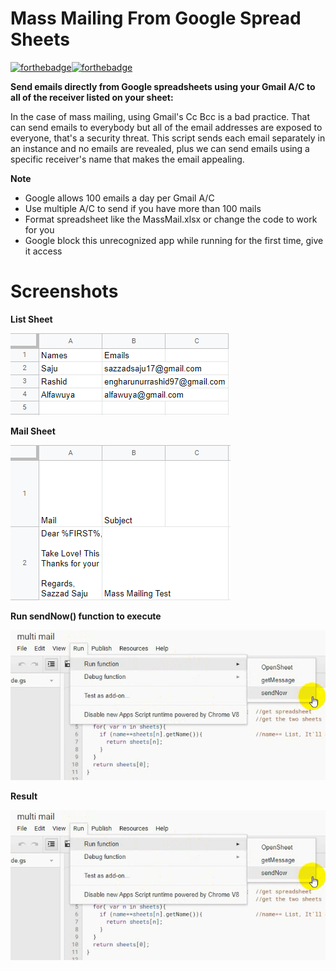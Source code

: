 # Mass Mailing From Google Spread Sheets
[![forthebadge](https://forthebadge.com/images/badges/made-with-javascript.svg)](https://forthebadge.com)[![forthebadge](https://forthebadge.com/images/badges/check-it-out.svg)](https://forthebadge.com)

**Send emails directly from Google spreadsheets using your Gmail A/C to all of the receiver listed on your sheet:**

In the case of mass mailing, using Gmail's Cc Bcc is a bad practice. That can send emails to everybody but all of the email addresses are exposed to everyone, that's a security threat. This script sends each email separately in an instance and no emails are revealed, plus we can send emails using a specific receiver's name that makes the email appealing. 

**Note**
- Google allows 100 emails a day per Gmail A/C
- Use multiple A/C to send if you have more than 100 mails
- Format spreadsheet like the MassMail.xlsx or change the code to work for you
- Google block this unrecognized app while running for the first time, give it access

# Screenshots
**List Sheet**

<img src = "images/massmail1.png" > 

**Mail Sheet**

<img src = "images/massmail2.png" > 

**Run sendNow() function to execute**

<img src = "images/massmail3.png" >

**Result**

<img src = "images/massmail3.png" > 
